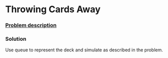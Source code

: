 # Throwing Cards Away

### [Problem description](https://www.beecrowd.com.br/judge/en/problems/view/1110)

### Solution
Use queue to represent the deck and simulate as described in the problem.